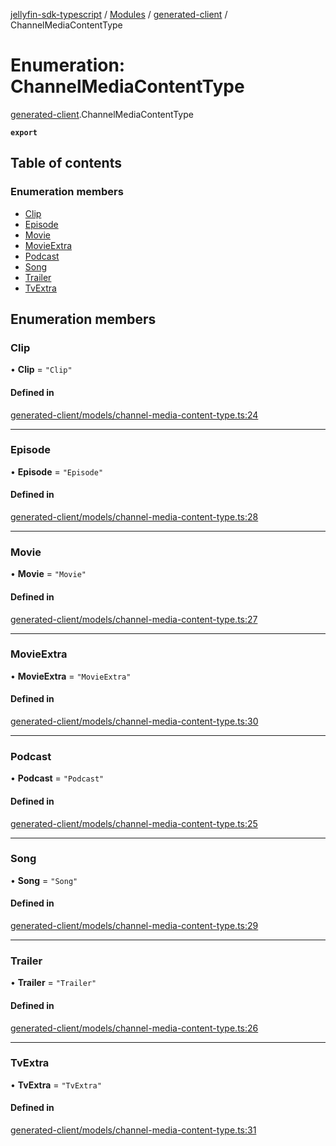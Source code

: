 [jellyfin-sdk-typescript](../README.md) / [Modules](../modules.md) / [generated-client](../modules/generated_client.md) / ChannelMediaContentType

# Enumeration: ChannelMediaContentType

[generated-client](../modules/generated_client.md).ChannelMediaContentType

**`export`**

## Table of contents

### Enumeration members

- [Clip](generated_client.ChannelMediaContentType.md#clip)
- [Episode](generated_client.ChannelMediaContentType.md#episode)
- [Movie](generated_client.ChannelMediaContentType.md#movie)
- [MovieExtra](generated_client.ChannelMediaContentType.md#movieextra)
- [Podcast](generated_client.ChannelMediaContentType.md#podcast)
- [Song](generated_client.ChannelMediaContentType.md#song)
- [Trailer](generated_client.ChannelMediaContentType.md#trailer)
- [TvExtra](generated_client.ChannelMediaContentType.md#tvextra)

## Enumeration members

### Clip

• **Clip** = `"Clip"`

#### Defined in

[generated-client/models/channel-media-content-type.ts:24](https://github.com/thornbill/jellyfin-sdk-typescript/blob/b0f5501/src/generated-client/models/channel-media-content-type.ts#L24)

___

### Episode

• **Episode** = `"Episode"`

#### Defined in

[generated-client/models/channel-media-content-type.ts:28](https://github.com/thornbill/jellyfin-sdk-typescript/blob/b0f5501/src/generated-client/models/channel-media-content-type.ts#L28)

___

### Movie

• **Movie** = `"Movie"`

#### Defined in

[generated-client/models/channel-media-content-type.ts:27](https://github.com/thornbill/jellyfin-sdk-typescript/blob/b0f5501/src/generated-client/models/channel-media-content-type.ts#L27)

___

### MovieExtra

• **MovieExtra** = `"MovieExtra"`

#### Defined in

[generated-client/models/channel-media-content-type.ts:30](https://github.com/thornbill/jellyfin-sdk-typescript/blob/b0f5501/src/generated-client/models/channel-media-content-type.ts#L30)

___

### Podcast

• **Podcast** = `"Podcast"`

#### Defined in

[generated-client/models/channel-media-content-type.ts:25](https://github.com/thornbill/jellyfin-sdk-typescript/blob/b0f5501/src/generated-client/models/channel-media-content-type.ts#L25)

___

### Song

• **Song** = `"Song"`

#### Defined in

[generated-client/models/channel-media-content-type.ts:29](https://github.com/thornbill/jellyfin-sdk-typescript/blob/b0f5501/src/generated-client/models/channel-media-content-type.ts#L29)

___

### Trailer

• **Trailer** = `"Trailer"`

#### Defined in

[generated-client/models/channel-media-content-type.ts:26](https://github.com/thornbill/jellyfin-sdk-typescript/blob/b0f5501/src/generated-client/models/channel-media-content-type.ts#L26)

___

### TvExtra

• **TvExtra** = `"TvExtra"`

#### Defined in

[generated-client/models/channel-media-content-type.ts:31](https://github.com/thornbill/jellyfin-sdk-typescript/blob/b0f5501/src/generated-client/models/channel-media-content-type.ts#L31)
